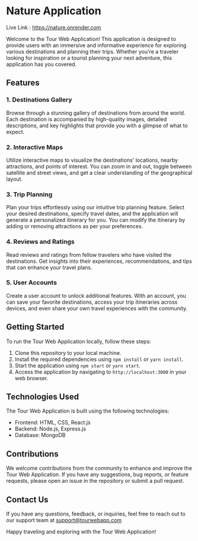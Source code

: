 # Nature Application

Live Link : https://nature.onrender.com

Welcome to the Tour Web Application! This application is designed to provide users with an immersive and informative experience for exploring various destinations and planning their trips. Whether you're a traveler looking for inspiration or a tourist planning your next adventure, this application has you covered.

## Features

### 1. Destinations Gallery

Browse through a stunning gallery of destinations from around the world. Each destination is accompanied by high-quality images, detailed descriptions, and key highlights that provide you with a glimpse of what to expect.

### 2. Interactive Maps

Utilize interactive maps to visualize the destinations' locations, nearby attractions, and points of interest. You can zoom in and out, toggle between satellite and street views, and get a clear understanding of the geographical layout.

### 3. Trip Planning

Plan your trips effortlessly using our intuitive trip planning feature. Select your desired destinations, specify travel dates, and the application will generate a personalized itinerary for you. You can modify the itinerary by adding or removing attractions as per your preferences.

### 4. Reviews and Ratings

Read reviews and ratings from fellow travelers who have visited the destinations. Get insights into their experiences, recommendations, and tips that can enhance your travel plans.

### 5. User Accounts

Create a user account to unlock additional features. With an account, you can save your favorite destinations, access your trip itineraries across devices, and even share your own travel experiences with the community.



## Getting Started

To run the Tour Web Application locally, follow these steps:

1. Clone this repository to your local machine.
2. Install the required dependencies using `npm install` or `yarn install`.
3. Start the application using `npm start` or `yarn start`.
4. Access the application by navigating to `http://localhost:3000` in your web browser.

## Technologies Used

The Tour Web Application is built using the following technologies:

- Frontend: HTML, CSS, React.js
- Backend: Node.js, Express.js
- Database: MongoDB

## Contributions

We welcome contributions from the community to enhance and improve the Tour Web Application. If you have any suggestions, bug reports, or feature requests, please open an issue in the repository or submit a pull request.

## Contact Us

If you have any questions, feedback, or inquiries, feel free to reach out to our support team at support@tourwebapp.com

Happy traveling and exploring with the Tour Web Application!

